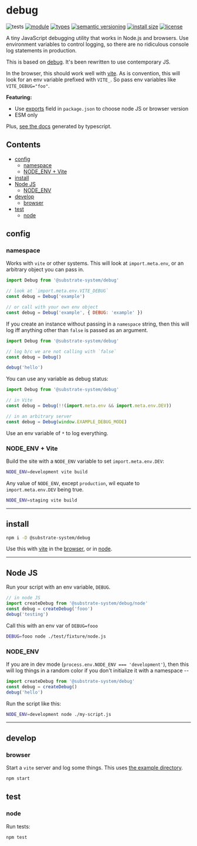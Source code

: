 # debug
![tests](https://github.com/substrate-system/debug/actions/workflows/nodejs.yml/badge.svg)
[![module](https://img.shields.io/badge/module-ESM-blue?style=flat-square)](README.md)
[![types](https://img.shields.io/npm/types/@substrate-system/debug?style=flat-square)](README.md)
[![semantic versioning](https://img.shields.io/badge/semver-2.0.0-blue?logo=semver&style=flat-square)](https://semver.org/)
[![install size](https://flat.badgen.net/packagephobia/install/@substrate-system/debug)](https://packagephobia.com/result?p=@substrate-system/debug)
[![license](https://img.shields.io/badge/license-Polyform_Non_Commercial-26bc71?style=flat-square)](LICENSE)


A tiny JavaScript debugging utility that works in Node.js and browsers. Use environment variables to control logging, so there are no ridiculous console log statements in production.

This is based on [debug](https://github.com/debug-js/debug). It's been rewritten to use contemporary JS.

In the browser, this should work well with [vite](https://vite.dev/). As is
convention, this will look for an env variable prefixed with `VITE_`. So pass
env variables like `VITE_DEBUG="foo"`.

**Featuring:**
* Use [exports](https://github.com/substrate-system/debug/blob/main/package.json#L31) field in `package.json` to choose node JS or browser version
* ESM only

Plus, [see the docs](https://substrate-system.github.io/debug/) generated by typescript.

## Contents

<!-- toc -->

- [config](#config)
  * [namespace](#namespace)
  * [NODE_ENV + Vite](#node_env--vite)
- [install](#install)
- [Node JS](#node-js)
  * [NODE_ENV](#node_env)
- [develop](#develop)
  * [browser](#browser)
- [test](#test)
  * [node](#node)

<!-- tocstop -->

## config

### namespace
Works with `vite` or other systems. This will look at `import.meta.env`, or
an arbitrary object you can pass in.

```js
import Debug from '@substrate-system/debug'

// look at `import.meta.env.VITE_DEBUG`
const debug = Debug('example')

// or call with your own env object
const debug = Debug('example', { DEBUG: 'example' })
```

If you create an instance without passing in a `namespace` string, then this
will log iff anything other than `false` is passed as an argument.

```js
import Debug from '@substrate-system/debug'

// log b/c we are not calling with `false`
const debug = Debug()

debug('hello')
```

You can use any variable as debug status:

```js
import Debug from '@substrate-system/debug'

// in Vite
const debug = Debug(!!(import.meta.env && import.meta.env.DEV))

// in an arbitrary server
const debug = Debug(window.EXAMPLE_DEBUG_MODE)
```

Use an env variable of `*` to log everything.


### NODE_ENV + Vite

Build the site with a `NODE_ENV` variable to set `import.meta.env.DEV`:

```sh
NODE_ENV=development vite build
```

Any value of `NODE_ENV`, except `production`, wil equate to
`import.meta.env.DEV` being true.

```sh
NODE_ENV=staging vite build
```

----------------------------------------------------------------------

## install

```sh
npm i -D @substrate-system/debug
```

Use this with [vite](https://vitejs.dev/) in the [browser](#browser), or
in [node](#node-JS).


------------------------------------------------------------------


## Node JS
Run your script with an env variable, `DEBUG`.

```js
// in node JS
import createDebug from '@substrate-system/debug/node'
const debug = createDebug('fooo')
debug('testing')
```

Call this with an env var of `DEBUG=fooo`
```sh
DEBUG=fooo node ./test/fixture/node.js
```

### NODE_ENV
If you are in dev mode (`process.env.NODE_ENV === 'development'`), then this will log things in a random color if you don't initialize it with a namespace --

```js
import createDebug from '@substrate-system/debug'
const debug = createDebug()
debug('hello')
```

Run the script like this:
```sh
NODE_ENV=development node ./my-script.js
```

-------------------------------------------------------------------

## develop

### browser
Start a `vite` server and log some things. This uses [the example directory](./example/).

```sh
npm start
```


## test

### node
Run tests:

```sh
npm test
```
